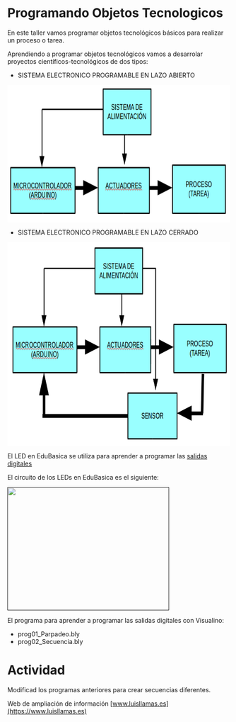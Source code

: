# Programando Objetos Tecnologicos
En este taller vamos programar objetos tecnológicos básicos para realizar un proceso o tarea.

Aprendiendo a programar objetos tecnológicos vamos a desarrolar proyectos científicos-tecnológicos de dos tipos:

- SISTEMA ELECTRONICO PROGRAMABLE EN LAZO ABIERTO

<a href="" target="_blank"><img width="774" height="310" border="0" align="center" src="img/sistemaElectronicoAbierto.png "/></a>

- SISTEMA ELECTRONICO PROGRAMABLE EN LAZO CERRADO

<a href="" target="_blank"><img width="779" height="460" border="0" align="center" src="img/sistemaElectronicoCerrado.png "/></a>

El LED en EduBasica se utiliza para aprender a programar las [salidas digitales](https://www.luisllamas.es/salidas-digitales-en-arduino/)

El circuito de los LEDs en EduBasica es el siguiente:

<a href="" target="_blank"><img width="366" height="278" border="0" align="center" src="img/leds_cirEdubasica.png "/></a>

El programa para aprender a programar las salidas digitales con Visualino:

- prog01_Parpadeo.bly
- prog02_Secuencia.bly


# Actividad
Modificad los programas anteriores para crear secuencias diferentes.

Web de ampliación de información [www.luisllamas.es](https://www.luisllamas.es)
